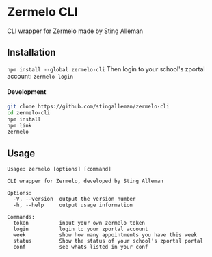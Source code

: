 # Zermelo CLI
CLI wrapper for Zermelo made by Sting Alleman


## Installation
`npm install --global zermelo-cli`
Then login to your school's zportal account:
`zermelo login`

#### Development
```bash
git clone https://github.com/stingalleman/zermelo-cli
cd zermelo-cli
npm install
npm link
zermelo
```

## Usage
```
Usage: zermelo [options] [command]

CLI wrapper for Zermelo, developed by Sting Alleman

Options:
  -V, --version  output the version number
  -h, --help     output usage information

Commands:
  token          input your own zermelo token
  login          login to your zportal account
  week           show how many appointments you have this week
  status         Show the status of your school's zportal portal
  conf           see whats listed in your conf
```
